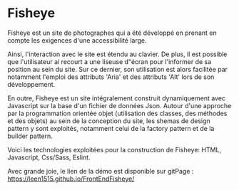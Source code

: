 
# Fisheye

Fisheye est un site de photographes qui a été développé en prenant en compte les exigences d'une accessibilité large.

Ainsi, l'interaction avec le site est étendu au clavier. De plus, il est possible que l'utilisateur ai recourt a une liseuse d"écran pour l'informer de sa position au sein du site. Sur ce dernier, son utilisation est alors facilitée par notamment l'emploi des attributs 'Aria' et des attributs 'Alt' lors de son développement.

En outre, Fisheye est un site intégralement construit dynamiquement avec Javascript sur la base d'un fichier de données Json. Autour d'une approche par la programmation orientée objet (utilisation des classes, des méthodes et des objets) au sein de la conception du site, les shemas de design pattern y sont exploités, notamment celui de la factory pattern et de la builder pattern.

Voici les technologies exploitées pour la construction de Fisheye:
HTML, Javascript, Css/Sass, Eslint.

Avec grande joie, le lien de la démo est disponible sur gitPage : https://leen1515.github.io/FrontEndFisheye/

